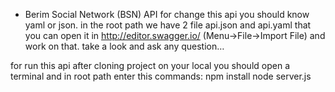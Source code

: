 - Berim Social Network (BSN) API
for change this api you should know yaml or json.
in the root path we have 2 file api.json and api.yaml that you can open it in http://editor.swagger.io/ (Menu->File->Import File) and work on that.
take a look and ask any question…

for run this api after cloning project on your local you should open a terminal and in root path enter this commands:
npm install
node server.js